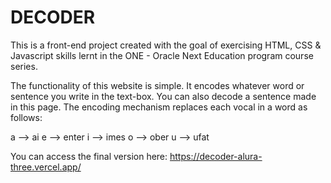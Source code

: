 # DECODER

This is a front-end project created with the goal of exercising HTML, CSS & Javascript skills lernt in the ONE - Oracle Next Education program course series. 

The functionality of this website is simple. It encodes whatever word or sentence you write in the text-box. You can also decode a sentence made in this page.
The encoding mechanism replaces each vocal in a word as follows:

a --> ai
e --> enter
i --> imes
o --> ober
u --> ufat

You can access the final version here: https://decoder-alura-three.vercel.app/
